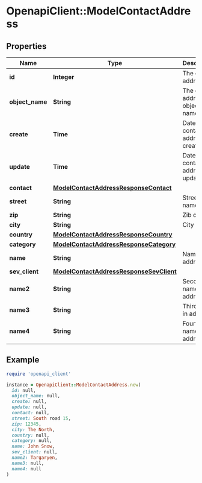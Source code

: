 # OpenapiClient::ModelContactAddress

## Properties

| Name | Type | Description | Notes |
| ---- | ---- | ----------- | ----- |
| **id** | **Integer** | The contact address id | [optional][readonly] |
| **object_name** | **String** | The contact address object name | [optional][readonly] |
| **create** | **Time** | Date of contact address creation | [optional][readonly] |
| **update** | **Time** | Date of last contact address update | [optional][readonly] |
| **contact** | [**ModelContactAddressResponseContact**](ModelContactAddressResponseContact.md) |  |  |
| **street** | **String** | Street name | [optional] |
| **zip** | **String** | Zib code | [optional] |
| **city** | **String** | City name | [optional] |
| **country** | [**ModelContactAddressResponseCountry**](ModelContactAddressResponseCountry.md) |  |  |
| **category** | [**ModelContactAddressResponseCategory**](ModelContactAddressResponseCategory.md) |  |  |
| **name** | **String** | Name in address | [optional] |
| **sev_client** | [**ModelContactAddressResponseSevClient**](ModelContactAddressResponseSevClient.md) |  | [optional] |
| **name2** | **String** | Second name in address | [optional] |
| **name3** | **String** | Third name in address | [optional] |
| **name4** | **String** | Fourth name in address | [optional] |

## Example

```ruby
require 'openapi_client'

instance = OpenapiClient::ModelContactAddress.new(
  id: null,
  object_name: null,
  create: null,
  update: null,
  contact: null,
  street: South road 15,
  zip: 12345,
  city: The North,
  country: null,
  category: null,
  name: John Snow,
  sev_client: null,
  name2: Targaryen,
  name3: null,
  name4: null
)
```


